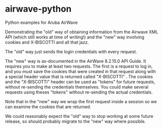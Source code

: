 # airwave-python
Python examples for Aruba AirWave

Demonstrating the "old" way of obtaining information from the Airwave XML API (which still works at time of writing!) and the "new" way involving cookies and X-BISCOTTI and all that jazz.

The "old" way just sends the login credentials with every request.

The "new" way is as-documented in the AirWave 8.2.15.0 API Guide. It requires you to make at least two requests. The first is a request to log in, and you must save the cookies that were created in that request along with a special header value that is returned called "X-BISCOTTI" . The cookies and the "X-BISCOTTI" header can be used as "tokens" for future requests, without re-sending the credentials themselves. You could make several requests using theses "tokens" without re-sending the actual credentials.

Note that in the "new" way we wrap the first request inside a session so we can examine the cookies that are returned.

We could reasonably expect the "old" way to stop working at some future release, so should probably migrate to the "new" way where possible.
